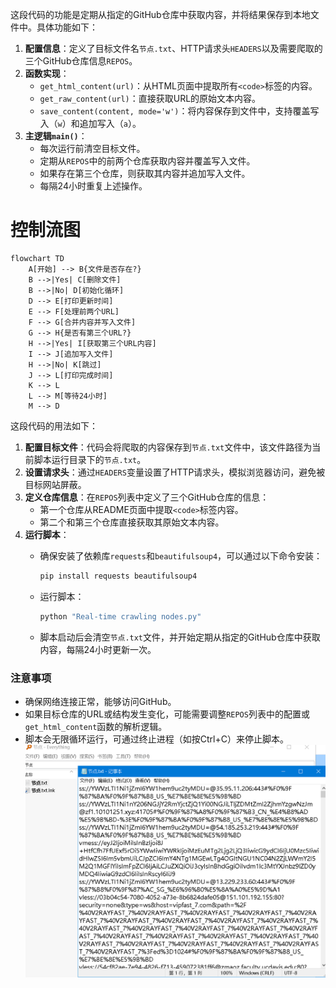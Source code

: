 这段代码的功能是定期从指定的GitHub仓库中获取内容，并将结果保存到本地文件中。具体功能如下：

1. **配置信息**：定义了目标文件名`节点.txt`、HTTP请求头`HEADERS`以及需要爬取的三个GitHub仓库信息`REPOS`。
2. **函数实现**：
   - `get_html_content(url)`：从HTML页面中提取所有`<code>`标签的内容。
   - `get_raw_content(url)`：直接获取URL的原始文本内容。
   - `save_content(content, mode='w')`：将内容保存到文件中，支持覆盖写入（`w`）和追加写入（`a`）。
3. **主逻辑`main()`**：
   - 每次运行前清空目标文件。
   - 定期从`REPOS`中的前两个仓库获取内容并覆盖写入文件。
   - 如果存在第三个仓库，则获取其内容并追加写入文件。
   - 每隔24小时重复上述操作。

# 控制流图
```mermaid
flowchart TD
    A[开始] --> B{文件是否存在?}
    B -->|Yes| C[删除文件]
    B -->|No| D[初始化循环]
    D --> E[打印更新时间]
    E --> F[处理前两个URL]
    F --> G[合并内容并写入文件]
    G --> H{是否有第三个URL?}
    H -->|Yes| I[获取第三个URL内容]
    I --> J[追加写入文件]
    H -->|No| K[跳过]
    J --> L[打印完成时间]
    K --> L
    L --> M[等待24小时]
    M --> D
```
这段代码的用法如下：

1. **配置目标文件**：代码会将爬取的内容保存到`节点.txt`文件中，该文件路径为当前脚本运行目录下的`节点.txt`。
2. **设置请求头**：通过`HEADERS`变量设置了HTTP请求头，模拟浏览器访问，避免被目标网站屏蔽。
3. **定义仓库信息**：在`REPOS`列表中定义了三个GitHub仓库的信息：
   - 第一个仓库从README页面中提取`<code>`标签内容。
   - 第二个和第三个仓库直接获取其原始文本内容。
4. **运行脚本**：
   - 确保安装了依赖库`requests`和`beautifulsoup4`，可以通过以下命令安装：
     ```bash
     pip install requests beautifulsoup4
     ```

   - 运行脚本：
     ```bash
     python "Real-time crawling nodes.py"
     ```

   - 脚本启动后会清空`节点.txt`文件，并开始定期从指定的GitHub仓库中获取内容，每隔24小时更新一次。

### 注意事项
- 确保网络连接正常，能够访问GitHub。
- 如果目标仓库的URL或结构发生变化，可能需要调整`REPOS`列表中的配置或`get_html_content`函数的解析逻辑。
- 脚本会无限循环运行，可通过终止进程（如按Ctrl+C）来停止脚本。
![](https://github.com/7huukdlnkjkjba/Real-time-crawling-nodes.py/blob/main/%E5%B1%8F%E5%B9%95%E6%88%AA%E5%9B%BE%202025-03-27%20155902.png)
